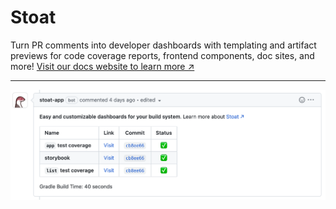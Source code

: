 # Stoat

Turn PR comments into developer dashboards with templating and artifact previews for code coverage reports, frontend components, doc sites, and more! [Visit our docs website to learn more ↗︎](https://docs.stoat.dev/)

---

![comment screenshot](profile/screenshot.png)

